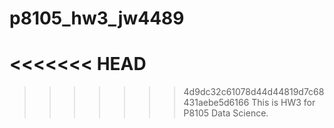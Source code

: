 # p8105_hw3_jw4489
<<<<<<< HEAD
=======

>>>>>>> 4d9dc32c61078d44d44819d7c68431aebe5d6166
This is HW3 for P8105 Data Science.

